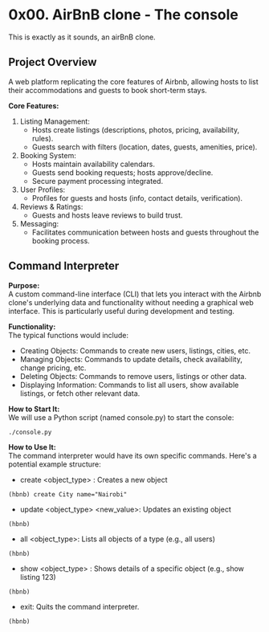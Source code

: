# 0x00. AirBnB clone - The console  
This is exactly as it sounds, an airBnB clone.

## Project Overview 
A web platform replicating the core features of Airbnb, allowing hosts to list their accommodations and guests to
book short-term stays.

**Core Features:**  
1. Listing Management:
   + Hosts create listings (descriptions, photos, pricing, availability, rules).
   + Guests search with filters (location, dates, guests, amenities, price).
2. Booking System:
   + Hosts maintain availability calendars.
   + Guests send booking requests; hosts approve/decline.
   + Secure payment processing integrated.
3. User Profiles:
   + Profiles for guests and hosts (info, contact details, verification).
4. Reviews & Ratings:
   + Guests and hosts leave reviews to build trust.
5. Messaging:
   + Facilitates communication between hosts and guests throughout the booking process.

## Command Interpreter
**Purpose:**  
A custom command-line interface (CLI) that lets you interact with the Airbnb clone's underlying data and functionality 
without needing a graphical web interface. This is particularly useful during development and testing.

**Functionality:**  
The typical functions would include:  
+ Creating Objects: Commands to create new users, listings, cities, etc.
+ Managing Objects: Commands to update details, check availability, change pricing, etc.
+ Deleting Objects: Commands to remove users, listings or other data.
+ Displaying Information: Commands to list all users, show available listings, or fetch other relevant data.

**How to Start It:**  
We will use a Python script (named console.py) to start the console:
```
./console.py
```

**How to Use It:**    
The command interpreter would have its own specific commands. Here's a potential example structure:
+ create <object_type> <attributes>: Creates a new object
```
(hbnb) create City name="Nairobi"
```
+ update <object_type> <id> <attribute> <new_value>: Updates an existing object
```
(hbnb)
```
+ all <object_type>: Lists all objects of a type (e.g., all users)
```
(hbnb)
```
+ show <object_type> <id>: Shows details of a specific object (e.g., show listing 123)
```
(hbnb)
```
+ exit: Quits the command interpreter.
```
(hbnb)
```

